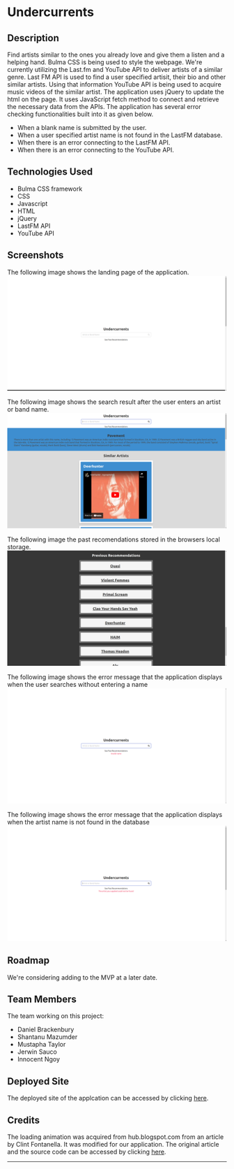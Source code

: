# Undercurrents

## Description
Find artists similar to the ones you already love and give them a listen and a helping hand. Bulma CSS is being used to style the webpage. We're currently utilizing the Last.fm and YouTube API to deliver artists of a similar genre. Last FM API is used to find a user specified artisit, their bio and other similar artists. Using that information YouTube API is being used to acquire music videos of the similar artist. The application uses jQuery to update the html on the page. It uses JavaScript fetch method to connect and retrieve the necessary data from the APIs. The application has several error checking functionalities built into it as given below.

* When a blank name is submitted by the user.
* When a user specified artist name is not found in the LastFM database.
* When there is an error connecting to the LastFM API.
* When there is an error connecting to the YouTube API.

## Technologies Used
* Bulma CSS framework
* CSS
* Javascript
* HTML
* jQuery
* LastFM API
* YouTube API

## Screenshots
The following image shows the landing page of the application.
![Landing page](./assets/images/landing-page.png)

The following image shows the search result after the user enters an artist or band name.
![Artist search](./assets/images/artist-search.png)

The following image the past recomendations stored in the browsers local storage.
![Past recomendations](./assets/images/past-recomendations.png)

The following image shows the error message that the application displays when the user searches without entering a name
![Blank name error handling](./assets/images/blank-name-error.png)

The following image shows the error message that the application displays when the artist name is not found in the database
![Unknown artist name error handling](./assets/images/unknown-artist-name.png)


## Roadmap
We're considering adding to the MVP at a later date.

## Team Members
The team working on this project:  
* Daniel Brackenbury
* Shantanu Mazumder
* Mustapha Taylor
* Jerwin Sauco
* Innocent Ngoy 

## Deployed Site
The deployed site of the applcation can be accessed by clicking [here](https://helpvisa.github.io/undercurrents/).

## Credits
The loading animation was acquired from hub.blogspot.com from an article by Clint Fontanella. It was modified for our application. The original article and the source code can be accessed by clicking [here](https://blog.hubspot.com/website/css-loading-animation).

---
